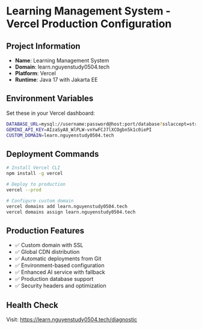 # Learning Management System - Vercel Production Configuration

## Project Information
- **Name**: Learning Management System
- **Domain**: learn.nguyenstudy0504.tech
- **Platform**: Vercel
- **Runtime**: Java 17 with Jakarta EE

## Environment Variables
Set these in your Vercel dashboard:

```bash
DATABASE_URL=mysql://username:password@host:port/database?sslaccept=strict&serverTimezone=UTC
GEMINI_API_KEY=AIzaSyA8_WlPLW-vnYwFCJ7lXCOgbn5k1c0iePI
CUSTOM_DOMAIN=learn.nguyenstudy0504.tech
```

## Deployment Commands
```bash
# Install Vercel CLI
npm install -g vercel

# Deploy to production
vercel --prod

# Configure custom domain
vercel domains add learn.nguyenstudy0504.tech
vercel domains assign learn.nguyenstudy0504.tech
```

## Production Features
- ✅ Custom domain with SSL
- ✅ Global CDN distribution
- ✅ Automatic deployments from Git
- ✅ Environment-based configuration
- ✅ Enhanced AI service with fallback
- ✅ Production database support
- ✅ Security headers and optimization

## Health Check
Visit: https://learn.nguyenstudy0504.tech/diagnostic
